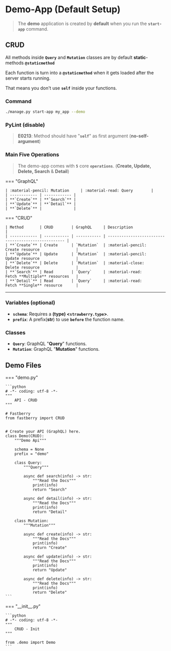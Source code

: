 # Demo-App (**Default** Setup)

> The **demo** application is created by **default** when you run the **`start-app`** command.

## CRUD

All methods inside **`Query`** and **`Mutation`** classes are by default **static**-methods **`@staticmethod`**

Each function is turn into a **`@staticmethod`** when it gets loaded after the server starts running.

That means you don't use **`self`** inside your functions.

### Command

```sh
./manage.py start-app my_app --demo
```

### PyLint (**disable**)

> **E0213**: Method should have "**`self`**" as first argument (**no-self-argument**)

### Main **Five Operations**

> The demo-app comes with **`5`** core **`operations`**. (**Create, Update, Delete, Search** & **Detail**)

=== "GraphQL"

    | :material-pencil: Mutation     | :material-read: Query        |
    | ------------ | ------------ |
    | **`Create`** | **`Search`** |
    | **`Update`** | **`Detail`** |
    | **`Delete`** |              |

=== "CRUD"

    | Method       | CRUD        | GraphQL     | Description                                         |
    | ------------ | ----------- | ----------- | --------------------------------------------------- |
    | **`Create`** | Create      | `Mutation`  | :material-pencil:    Create resource                |
    | **`Update`** | Update      | `Mutation`  | :material-pencil:    Update resource                |
    | **`Delete`** | Delete      | `Mutation`  | :material-close:     Delete resource                |
    | **`Search`** | Read        | `Query`     | :material-read:      Fetch **Multiple** resources   |
    | **`Detail`** | Read        | `Query`     | :material-read:      Fetch **Single** resource      |

---

### Variables (**optional**)

- **`schema`**: Requires a **(type) &lt;`strawberry.type`&gt;**.
- **`prefix`**: A prefix(**str**) to use **`before`** the function name.

### Classes

- **`Query`**: GraphQL "**Query**" functions.
- **`Mutation`**: GraphQL "**Mutation**" functions.

## Demo **Files**

=== "demo.py"

    ```python
    # -*- coding: utf-8 -*-
    """
        API - CRUD
    """

    # Fastberry
    from fastberry import CRUD


    # Create your API (GraphQL) here.
    class Demo(CRUD):
        """Demo Api"""

        schema = None
        prefix = "demo"

        class Query:
            """Query"""

            async def search(info) -> str:
                """Read the Docs"""
                print(info)
                return "Search"

            async def detail(info) -> str:
                """Read the Docs"""
                print(info)
                return "Detail"

        class Mutation:
            """Mutation"""

            async def create(info) -> str:
                """Read the Docs"""
                print(info)
                return "Create"

            async def update(info) -> str:
                """Read the Docs"""
                print(info)
                return "Update"

            async def delete(info) -> str:
                """Read the Docs"""
                print(info)
                return "Delete"
    ```

=== "\_\_init\_\_.py"

    ```python
    # -*- coding: utf-8 -*-
    """
        CRUD - Init
    """

    from .demo import Demo
    ```
